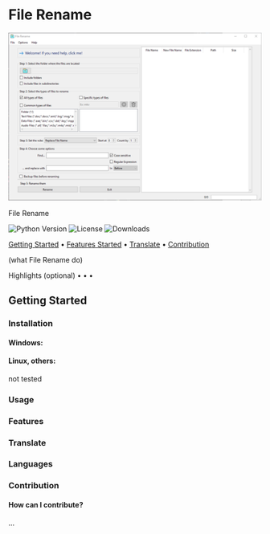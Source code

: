 # File Rename

![File-Rename Image Preview](screenshots/main.png)

File Rename

![Python Version](https://img.shields.io/badge/Python-3.6%2B-green&style=flat")
![License](https://img.shields.io/github/license/victobriel/File-Rename)
![Downloads](https://img.shields.io/github/downloads/victobriel/File-Rename/total)

[Getting Started](https://github.com/victobriel/File-Rename#Getting-Started) • [Features Started](https://github.com/victobriel/File-Rename#Features) • [Translate](https://github.com/victobriel/File-Rename#Translate) • [Contribution](https://github.com/victobriel/File-Rename#Contribution)

(what File Rename do)

Highlights (optional)
•
•
•

## Getting Started

### Installation

#### Windows:

#### Linux, others:

not tested

### Usage

### Features

### Translate

### Languages

### Contribution

#### How can I contribute?

...

